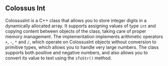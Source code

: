## Colossus Int
ColossusInt is a C++ class that allows you to store integer digits in a dynamically allocated array. It supports assigning values ​​of type `int` and copying content between objects of the class, taking care of proper memory management. The implementation implements arithmetic operators `+`, `-`, `*` and `/`, which operate on ColossusInt objects without conversion to primitive types, which allows you to handle very large numbers. The class supports both positive and negative numbers, and also allows you to convert its value to text using the `sToStr()` method.

